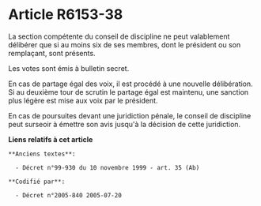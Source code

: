 # Article R6153-38

La section compétente du conseil de discipline ne peut valablement délibérer que si au moins six de ses membres, dont le
président ou son remplaçant, sont présents.

Les votes sont émis à bulletin secret.

En cas de partage égal des voix, il est procédé à une nouvelle délibération. Si au deuxième tour de scrutin le partage égal
est maintenu, une sanction plus légère est mise aux voix par le président.

En cas de poursuites devant une juridiction pénale, le conseil de discipline peut surseoir à émettre son avis jusqu'à la
décision de cette juridiction.

**Liens relatifs à cet article**

	**Anciens textes**:

	  - Décret n°99-930 du 10 novembre 1999 - art. 35 (Ab)

	**Codifié par**:

	  - Décret n°2005-840 2005-07-20
